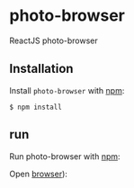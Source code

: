 # photo-browser
ReactJS photo-browser

## Installation

Install `photo-browser` with [npm](https://www.npmjs.com/):

```
$ npm install
```

## run

Run photo-browser with [npm](https://www.npmjs.com/):

Open [browser](http://localhost:3000/)):
